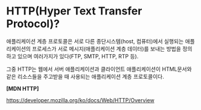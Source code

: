 # HTTP(Hyper Text Transfer Protocol)?

애플리케이션 계층 프로토콜은 서로 다른 종단시스템(host, 컴퓨터)에서 실행되는 애플리케이션의 프로세스가 서로 메시지(애플리케이션 계층 데이터)를 보내는 방법을 정의하고 있으며 여러가지가 있다(FTP, SMTP, HTTP, RTP 등).

그중 HTTP는 웹에서 서버 애플리케이션과 클라이언트 애플리케이션이 HTML문서와 같은 리소스들을 주고받을 때 사용되는 애플리케이션 계층 프로토콜이다.

**[MDN HTTP]**

https://developer.mozilla.org/ko/docs/Web/HTTP/Overview

<!-- **비상태 프로토콜**

# TCP/IP

# 쿠키(cookies) -->